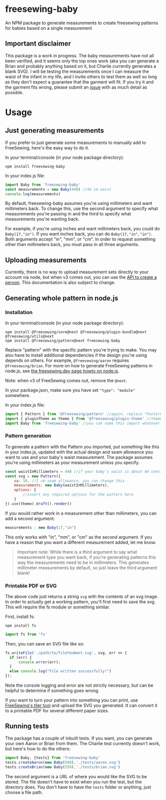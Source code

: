 # freesewing-baby
An NPM package to generate measurements to create freesewing patterns for babies based on a single measurement
## Important disclaimer
This package is a work in progress. The baby measurements have not all been verified, and it seems only the top ones work (aka you can generate a Brian and probably anything based on it, but Charlie currently generates a blank SVG). I will be testing the measurements once I can measure the waist of the infant in my life, and I invite others to test them as well so long as they don't expect a guarantee that the garment will fit. If you try it and the garment fits wrong, please submit an [issue](https://github.com/raphaelsiz/freesewing-baby/issues) with as much detail as possible.
# Usage
## Just generating measurements
If you prefer to just generate some measurements to manually add to FreeSewing, here's the easy way to do it.

In your terminal/console (in your node package directory):
```console
npm install freesewing-baby
```
In your index.js file:
```js
import Baby from 'freesewing-baby'
const measurements = new Baby(440) //44 cm waist
console.log(measurements)
```
By default, freesewing-baby assumes you're using millimeters and want millimeters back. To change this, use the second argument to specify what measurements you're passing in and the third to specify what measurements you're wanting back.

For example, if you're using inches and want millimeters back, you could do `Baby(17,"in")`. If you want inches back, you can do `Baby(17,"in","in")`. Both arguments accept "in", "mm", or "cm". In order to request something other than millimeters back, you must pass in all three arguments.
## Uploading measurements
Currently, there is no way to upload measurement sets directly to your account via node, but when v3 comes out, you can use the [API to create a person](https://freesewing.dev/reference/backend/api/people/create). This documentation is also subject to change.
## Generating whole pattern in node.js
### Installation
In your terminal/console (in your node package directory):
```console
npm install @freesewing/core@next @freesewing/plugin-bundle@next @freesewing/utils@next
npm install @freesewing/pattern@next freesewing-baby
```
Replace "pattern" with the specific pattern you're trying to make. You may also have to install additional dependencies if the design you're using depends on others. For example, `@freesewing/aaron` requires `@freesewing/brian`. For more on how to generate FreeSewing patterns in node.js, see [the freesewing.dev page howto on node.js](https://freesewing.dev/howtos/environments/nodejs).

Note: when v3 of FreeSewing comes out, remove the `@next`.

In your package.json, make sure you have set `"type": "module"` somewhere.

In your index.js file:
```js
import { Pattern } from '@freesewing/pattern' //again, replace "Pattern" and "pattern" with the specific pattern you want to use. Make sure the pattern inside the brackets is capitalized, as this is a named export.
import { pluginTheme as theme } from '@freesewing/plugin-theme' //theme optional but recommended
import Baby from 'freesewing-baby' //you can name this import whatever you want
```
### Pattern generation
To generate a pattern with the Pattern you imported, put something like this in your index.js, updated with the actual design and seam allowance you want to use and your baby's waist measurement. The package assumes you're using millimeters as your measurement unless you specify.
```js
const waistInMillimeters = 440 //if your baby's waist is about 44 centimeters (a bit over 17 inches)
const svg = new Pattern({
    sa: 10, //1 cm seam allowance, you can change this
    measurements: new Baby(waistInMillimeters),
    options: {
        //insert any required options for the pattern here
    }
}).use(theme).draft().render()
```
If you would rather work in a measurement other than millimeters, you can add a second argument:
```js
measurements : new Baby(17,"in")
```
This only works with "in", "mm", or "cm" as the second argument. If you have a reason that you want a different measurement added, let me know.

> Important note: While there is a third argument to say what measurement type you want back, if you're generating patterns this way the measurements need to be in millimeters. This generates millimeter measurements by default, so just leave the third argument blank!
### Printable PDF or SVG
The above code just returns a string `svg` with the contents of an svg image. In order to actually get a working pattern, you'll first need to save the svg. This will require the fs module or something similar.

First, install fs:
```console
npm install fs
```
```js
import fs from 'fs'
```
Then, you can save an SVG file like so:
```js
fs.writeFile('./path/to/fileYouWant.svg', svg, err => {
  if (err) {
      console.error(err);
  }
  else console.log("File written successfully!")
});
```
Note the console logging and error are not strictly necessary, but can be helpful to determine if something goes wrong.

If you want to turn your pattern into something you can print, use [FreeSewing's tiler tool](https://tiler.freesewing.org/) and upload the SVG you generated. It can convert it to a printable PDF for several different paper sizes.

## Running tests
The package has a couple of inbuilt tests. If you want, you can generate your own Aaron or Brian from them. The Charlie test currently doesn't work, but here's how to do the others:
```js
import Baby, {tests} from 'freesewing-baby'
tests.createAaron(new Baby(500),'./tests/aaron.svg')
tests.createBrian(new Baby(550),'./tests/brian.svg')
```
The second argument is a URL of where you would like the SVG to be stored. The file doesn't have to exist when you run the test, but the directory does. You don't have to have the `tests` folder or anything, just choose a file path.